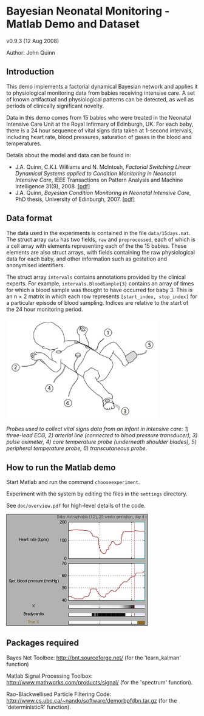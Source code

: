 
# Bayesian Neonatal Monitoring - Matlab Demo and Dataset  

v0.9.3 (12 Aug 2008)

Author: John Quinn

## Introduction

This demo implements a factorial dynamical Bayesian network
and applies it to physiological monitoring data from babies
receiving intensive care. A set of known artifactual and
physiological patterns can be detected, as well as periods
of clinically significant novelty.

Data in this demo comes from 15 babies who were treated in
the Neonatal Intensive Care Unit at the Royal Infirmary of
Edinburgh, UK. For each baby, there is a 24 hour sequence
of vital signs data taken at 1-second intervals, including
heart rate, blood pressures, saturation of gases in the
blood and temperatures.

Details about the model and data can be found in:

* J.A. Quinn, C.K.I. Williams and
N. McIntosh, *Factorial Switching Linear Dynamical Systems 
applied to Condition Monitoring in Neonatal Intensive Care*,
IEEE Transactions on Pattern Analysis and Machine 
Intelligence 31(9), 2008. [[pdf]](https://jquinn.air.ug/files/Quinn_2008_TPAMI.pdf)
* J.A. Quinn, *Bayesian Condition Monitoring in Neonatal Intensive Care*, PhD thesis, University of Edinburgh, 2007. [[pdf]](https://jquinn.air.ug/files/Quinn_2007_Thesis.pdf)

## Data format

The data used in the experiments is contained in the file `data/15days.mat`. The
struct array `data` has two fields, `raw` and `preprocessed`, each of which is a
cell array with elements representing each of the the 15 babies. These elements
are also struct arrays, with fields containing the raw physiological data for each baby, and other information such as gestation and anonymised identifiers.

The struct array `intervals` contains annotations provided by the clinical
experts. For example, `intervals.BloodSample{3}` contains an array of times
for which a blood sample was thought to have occurred for baby 3. This is an
n × 2 matrix in which each row represents `[start_index, stop_index]` for a
particular episode of blood sampling. Indices are relative to the start of the 24 hour monitoring period.

<img src="https://raw.githubusercontent.com/jqug/neonatal-monitoring/main/img/nicu-sensors.png" alt="Diagram of neonatal sensors" width="400"/>

*Probes used to collect vital signs data from an infant in intensive care: 1) three-lead ECG, 2) arterial line (connected to blood pressure transducer), 3) pulse oximeter, 4) core temperature probe (underneath shoulder blades), 5) peripheral temperature probe, 6) transcutaneous probe.*

## How to run the Matlab demo

Start Matlab and run the command `chooseexperiment`.

Experiment with the system by editing the files in the
`settings` directory.

See `doc/overview.pdf` for high-level details of the code.

![Screenshot of Matlab demo](https://raw.githubusercontent.com/jqug/neonatal-monitoring/main/img/matlab-demo-screenshot.png)

## Packages required

Bayes Net Toolbox: http://bnt.sourceforge.net/
(for the 'learn\_kalman' function)

Matlab Signal Processing Toolbox: 
http://www.mathworks.com/products/signal/
(for the 'spectrum' function).

Rao-Blackwellised Particle Filtering Code:
http://www.cs.ubc.ca/~nando/software/demorbpfdbn.tar.gz
(for the 'deterministicR' function).

